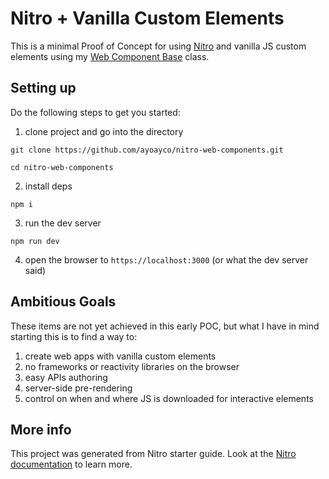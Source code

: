 # Nitro + Vanilla Custom Elements

This is a minimal Proof of Concept for using [Nitro](https://nitro.unjs.io) and vanilla JS custom elements using my [Web Component Base](https://ayco.io/n/web-component-base) class.

## Setting up

Do the following steps to get you started:

1. clone project and go into the directory
```
git clone https://github.com/ayoayco/nitro-web-components.git
```
```
cd nitro-web-components
```

2. install deps
```
npm i
```

3. run the dev server
```
npm run dev
```

4. open the browser to `https://localhost:3000` (or what the dev server said)

## Ambitious Goals
These items are not yet achieved in this early POC, but what I have in mind starting this is to find a way to:
1. create web apps with vanilla custom elements
1. no frameworks or reactivity libraries on the browser
1. easy APIs authoring
1. server-side pre-rendering
1. control on when and where JS is downloaded for interactive elements

## More info

This project was generated from Nitro starter guide. Look at the [Nitro documentation](https://nitro.unjs.io/) to learn more.


